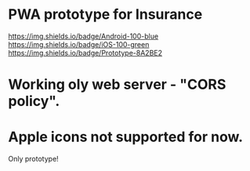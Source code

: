 # PWA prototype for Insurance

https://img.shields.io/badge/Android-100-blue
https://img.shields.io/badge/iOS-100-green
https://img.shields.io/badge/Prototype-8A2BE2
# Working oly web server - "CORS policy".
# Apple icons not supported for now.
Only prototype!

 
